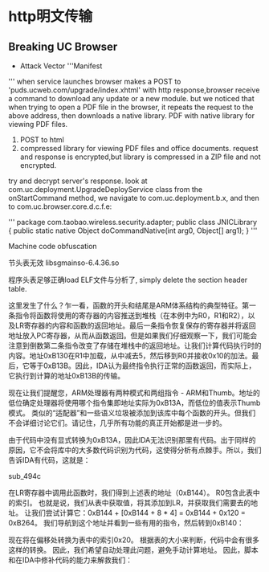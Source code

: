 # http明文传输
## Breaking UC Browser
* Attack Vector
'''Manifest
<service android:exported="false" android:name="com.uc.deployment.UpgradeDeployService" android:process=":deploy" />
'''
when service launches
browser makes a POST to 'puds.ucweb.com/upgrade/index.xhtml' with http
response,browser receive a command to download any update or a new module.
but we noticed that when trying to open a PDF file in the browser, it repeats the request to the above address, then downloads a native library. 
PDF with native library for viewing PDF files.

1. POST to html
2. compressed library for viewing PDF files and office documents.
request and response is encrypted,but library is compressed in a ZIP file and not encrypted.

try and decrypt server's response.
look at com.uc.deployment.UpgradeDeployService class
from the onStartCommand method, we navigate to com.uc.deployment.b.x, and then to com.uc.browser.core.d.c.f.e:

'''
package com.taobao.wireless.security.adapter;
public class JNICLibrary {
    public static native Object doCommandNative(int arg0, Object[] arg1);
}
'''

Machine code obfuscation

节头表无效 libsgmainso-6.4.36.so

程序头表足够正确load ELF文件与分析了, simply delete the section header table.

这里发生了什么？乍一看，函数的开头和结尾是ARM体系结构的典型特征。第一条指令将函数将使用的寄存器的内容推送到堆栈（在本例中为R0，R1和R2），以及LR寄存器的内容和函数的返回地址。最后一条指令恢复保存的寄存器并将返回地址放入PC寄存器，从而从函数返回。但是如果我们仔细观察一下，我们可能会注意到倒数第二条指令改变了存储在堆栈中的返回地址。让我们计算代码执行时的内容。地址0xB130在R1中加载，从中减去5，然后移到R0并接收0x10的加法。最后，它等于0xB13B。因此，IDA认为最终指令执行正常的函数返回，而实际上，它执行到计算的地址0xB13B的传输。

现在让我们提醒您，ARM处理器有两种模式和两组指令 -  ARM和Thumb。地址的低位确定处理器将使用哪个指令集即地址实际为0xB13A，而低位的值表示Thumb模式。
类似的“适配器”和一些语义垃圾被添加到该库中每个函数的开头。但我们不会详细讨论它们。请记住，几乎所有功能的真正开始都是进一步的。

由于代码中没有显式转换为0xB13A，因此IDA无法识别那里有代码。出于同样的原因，它不会将库中的大多数代码识别为代码，这使得分析有点棘手。所以，我们告诉IDA有代码，这就是：

sub_494c

在LR寄存器中调用此函数时，我们得到上述表的地址（0xB144）。 R0包含此表中的索引。 也就是说，我们从表中获取值，将其添加到LR，并获取我们需要去的地址。 让我们尝试计算它：0xB144 + [0xB144 + 8 * 4] = 0xB144 + 0x120 = 0xB264。 我们导航到这个地址并看到一些有用的指令，然后转到0xB140：

现在将在偏移处转换为表中的索引0x20。
根据表的大小来判断，代码中会有很多这样的转换。 因此，我们希望自动处理此问题，避免手动计算地址。 因此，脚本和在IDA中修补代码的能力来解救我们：


